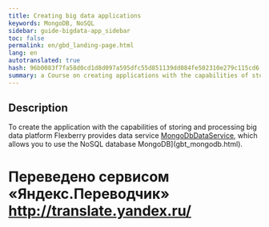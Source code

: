 ```yaml
--- 
title: Creating big data applications 
keywords: MongoDB, NoSQL 
sidebar: guide-bigdata-app_sidebar 
toc: false 
permalink: en/gbd_landing-page.html 
lang: en 
autotranslated: true 
hash: 96b0083f7fa58d0cd1d8d097a595dfc55d851139dd084fe502310e279c115cd6 
summary: a Course on creating applications with the capabilities of storing and processing big data on the platform Flexberry. 
--- 
```


## Description 

To create the application with the capabilities of storing and processing big data platform Flexberry provides data service [MongoDbDataService](fo_mongodb-data-service.html), which allows you to use the NoSQL database MongoDB](gbt_mongodb.html). 


 # Переведено сервисом «Яндекс.Переводчик» http://translate.yandex.ru/